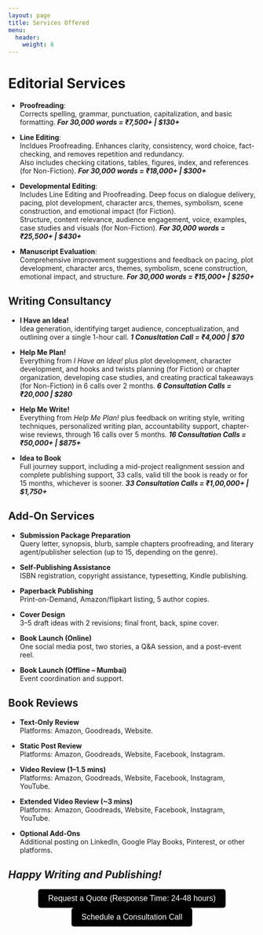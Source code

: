 ```yaml
---
layout: page
title: Services Offered
menu: 
  header:
    weight: 6
---
```

# Editorial Services

- **Proofreading**:  
Corrects spelling, grammar, punctuation, capitalization, and basic formatting.
***For 30,000 words = ₹7,500+ | $130+***

- **Line Editing**:  
Incldues Proofreading.
Enhances clarity, consistency, word choice, fact-checking, and removes repetition and redundancy.  
Also includes checking citations, tables, figures, index, and references (for Non-Fiction).
***For 30,000 words = ₹18,000+ | $300+***

- **Developmental Editing**:  
Includes Line Editing and Proofreading.
Deep focus on dialogue delivery, pacing, plot development, character arcs, themes, symbolism, scene construction, and emotional impact (for Fiction).  
Structure, content relevance, audience engagement, voice, examples, case studies and visuals (for Non-Fiction).
***For 30,000 words = ₹25,500+ | $430+***

- **Manuscript Evaluation**:  
Comprehensive improvement suggestions and feedback on pacing, plot development, character arcs, themes, symbolism, scene construction, emotional impact, and structure.
***For 30,000 words = ₹15,000+ | $250+***

## Writing Consultancy

- **I Have an Idea!**  
  Idea generation, identifying target audience, conceptualization, and outlining over a single 1-hour call.
  ***1 Conusltation Call = ₹4,000 | $70***

- **Help Me Plan!**  
  Everything from *I Have an Idea!* plus plot development, character development, and hooks and twists planning (for Fiction) or chapter organization, developing case studies, and creating practical takeaways (for Non-Fiction) in 6 calls over 2 months.
***6 Consultation Calls = ₹20,000 | $280***
  
- **Help Me Write!**  
  Everything from *Help Me Plan!* plus feedback on writing style, writing techniques, personalized writing plan, accountability support, chapter-wise reviews, through 16 calls over 5 months.
***16 Consultation Calls = ₹50,000+ | $875+***

- **Idea to Book**  
  Full journey support, including a mid-project realignment session and complete publishing support, 33 calls, valid till the book is ready or for 15 months, whichever is sooner.
***33 Consultation Calls = ₹1,00,000+ | $1,750+***

## Add-On Services

- **Submission Package Preparation**  
  Query letter, synopsis, blurb, sample chapters proofreading, and literary agent/publisher selection (up to 15, depending on the genre).

- **Self-Publishing Assistance**  
  ISBN registration, copyright assistance, typesetting, Kindle publishing. 

- **Paperback Publishing**  
  Print-on-Demand, Amazon/flipkart listing, 5 author copies. 

- **Cover Design**  
  3–5 draft ideas with 2 revisions; final front, back, spine cover.

- **Book Launch (Online)**  
  One social media post, two stories, a Q&A session, and a post-event reel.

- **Book Launch (Offline – Mumbai)**  
  Event coordination and support.

## Book Reviews

- **Text-Only Review**  
  Platforms: Amazon, Goodreads, Website.

- **Static Post Review**  
  Platforms: Amazon, Goodreads, Website, Facebook, Instagram.

- **Video Review (1–1.5 mins)**  
  Platforms: Amazon, Goodreads, Website, Facebook, Instagram, YouTube.

- **Extended Video Review (~3 mins)**  
  Platforms: Amazon, Goodreads, Website, Facebook, Instagram, YouTube.

- **Optional Add-Ons**  
  Additional posting on LinkedIn, Google Play Books, Pinterest, or other platforms.

## *Happy Writing and Publishing!*

<div style="text-align: center;">
  <a href="https://forms.gle/M2vqLdD9jKkuH9et6" target="_blank">
    <button style="padding: 10px 20px; font-size: 16px; background-color: #000000; color: white; border: none; border-radius: 5px; cursor: pointer;">
      Request a Quote (Response Time: 24-48 hours)
    </button>
  </a>

  <a href="https://topmate.io/falguni_jain/498491" target="_blank">
    <button style="padding: 10px 20px; font-size: 16px; background-color: #000000; color: white; border: none; border-radius: 5px; cursor: pointer;">
      Schedule a Consultation Call
    </button>
  </a>
</div>
